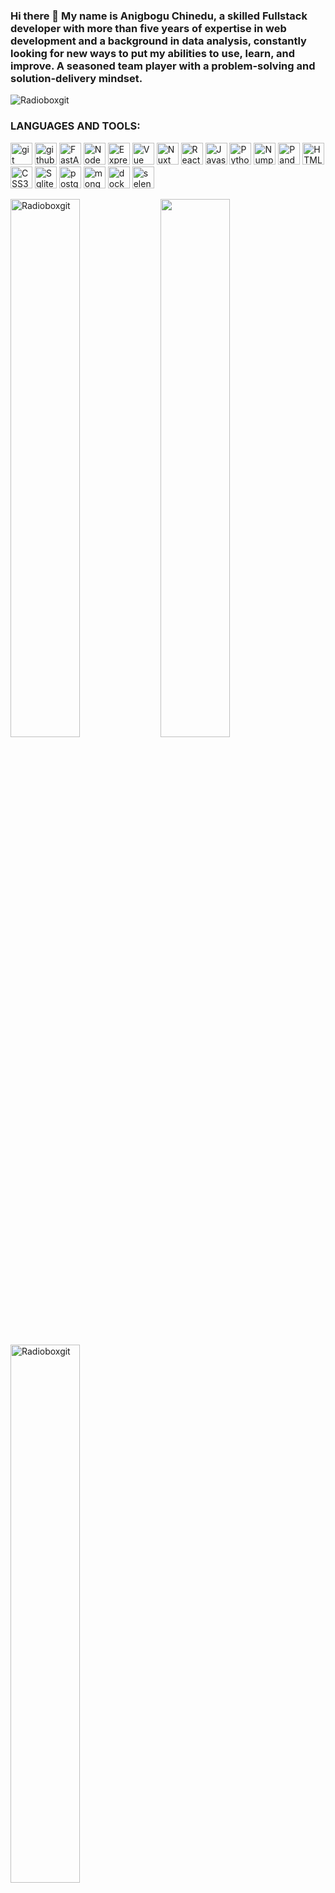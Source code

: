 ### Hi there 👋 My name is Anigbogu Chinedu, a skilled Fullstack developer with more than five years of expertise in web development and a background in data analysis, constantly looking for new ways to put my abilities to use, learn, and improve. A seasoned team player with a problem-solving and solution-delivery mindset. 

<p align="left"> <img src="https://komarev.com/ghpvc/?username=Radioboxgit&label=PROFILE VIEWS&color=blueviolet&style=flat" alt="Radioboxgit" /> </p>


<h3 align="left">LANGUAGES AND TOOLS:</h3>
<p align="left">
<img margin="5px" title="git" width="35px", height="35px" src="https://cdn.jsdelivr.net/gh/devicons/devicon/icons/git/git-original.svg" />
<img margin="5px" title="github" width="35px", height="35px" src="https://cdn.jsdelivr.net/gh/devicons/devicon/icons/github/github-original.svg" />
<img margin="5px" title="FastAPI"width="35px", height="35px" src="https://cdn.jsdelivr.net/gh/devicons/devicon/icons/fastapi/fastapi-original.svg" />
<img  margin="5px" title="Node JS" width="35px", height="35px" src="https://cdn.jsdelivr.net/gh/devicons/devicon/icons/nodejs/nodejs-original.svg" />
<img  margin="5px" title="Express JS" width="35px", height="35px" src="https://cdn.jsdelivr.net/gh/devicons/devicon/icons/express/express-original.svg" />
<img margin="5px" title="Vue JS" width="35px", height="35px" src="https://cdn.jsdelivr.net/gh/devicons/devicon/icons/vuejs/vuejs-original.svg" />      
<img margin="5px" title="Nuxt JS" width="35px", height="35px" src="https://cdn.jsdelivr.net/gh/devicons/devicon/icons/nuxtjs/nuxtjs-original.svg" />
<img margin="5px" title="React JS" width="35px", height="35px" src="https://cdn.jsdelivr.net/gh/devicons/devicon/icons/react/react-original.svg" />
<img margin="5px" title="Javascript" width="35px", height="35px" src="https://cdn.jsdelivr.net/gh/devicons/devicon/icons/javascript/javascript-original.svg" />
<img margin="5px" title="Python" width="35px", height="35px" src="https://cdn.jsdelivr.net/gh/devicons/devicon/icons/python/python-original.svg" />
<img margin="5px" title="Numpy" width="35px", height="35px" src="https://cdn.jsdelivr.net/gh/devicons/devicon/icons/numpy/numpy-original.svg" />                 
<img margin="5px" title="Pandas" width="35px", height="35px" src="https://cdn.jsdelivr.net/gh/devicons/devicon/icons/pandas/pandas-original.svg" />                   
<img margin="5px" title="HTML5" width="35px", height="35px" src="https://cdn.jsdelivr.net/gh/devicons/devicon/icons/html5/html5-original.svg" />
<img margin="5px" title="CSS3" width="35px", height="35px" src="https://cdn.jsdelivr.net/gh/devicons/devicon/icons/css3/css3-original.svg" 
<img margin="5px" title="Bootstrap" width="35px", height="35px" src="https://cdn.jsdelivr.net/gh/devicons/devicon/icons/bootstrap/bootstrap-original.svg" />
<img margin="5px" title="Sqlite" width="35px", height="35px" src="https://cdn.jsdelivr.net/gh/devicons/devicon/icons/sqlite/sqlite-original.svg" />
<img margin="5px" title="postgresql" width="35px", height="35px"src="https://cdn.jsdelivr.net/gh/devicons/devicon/icons/postgresql/postgresql-original.svg" />
<img margin="5px" title="mongodb" width="35px", height="35px" src="https://cdn.jsdelivr.net/gh/devicons/devicon/icons/mongodb/mongodb-original.svg" />
<img margin="5px" title="docker" width="35px", height="35px" src="https://cdn.jsdelivr.net/gh/devicons/devicon/icons/docker/docker-original.svg" />
<img margin="5px" title="selenium" width="35px", height="35px" src="https://cdn.jsdelivr.net/gh/devicons/devicon/icons/selenium/selenium-original.svg" />
</p>
          


<p><img width="47%" align="left" src="https://github-readme-stats.vercel.app/api/top-langs?username=Radioboxgit&show_icons=true&locale=en&count_private=truelayout=compact" alt="Radioboxgit" /></p>
<p><img width="47%"align="left" src="https://github-readme-stats.vercel.app/api?username=Radioboxgit&show_icons=true&theme=radical" /> </p>
<p><img width="47%"align="center" src="https://github-readme-streak-stats.herokuapp.com/?user=Radioboxgit&" alt="Radioboxgit" /></p>








<!--
**Radioboxgit/Radioboxgit** is a ✨ _special_ ✨ repository because its `README.md` (this file) appears on your GitHub profile.

Here are some ideas to get you started:

- 🔭 I’m currently working on ...
- 🌱 I’m currently learning ...
- 👯 I’m looking to collaborate on ...
- 🤔 I’m looking for help with ...
- 💬 Ask me about ...
- 📫 How to reach me: ...
- 😄 Pronouns: ...
- ⚡ Fun fact: ...
-->
